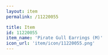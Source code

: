 ```yaml
---
layout: item
permalink: /11220055

title: Item
id: 11220055
item_name: 'Pirate Gull Earrings (M)'
icon_url: 'item/icon/11220055.png'
---
```

